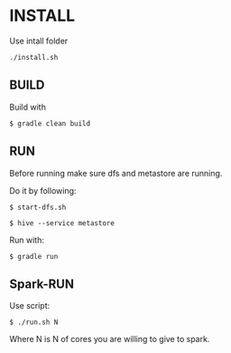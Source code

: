 # INSTALL

Use intall folder

	./install.sh
	
## BUILD 

Build with
		 
	$ gradle clean build

## RUN 

Before running make sure dfs and metastore are running.

Do it by following:

	$ start-dfs.sh

	$ hive --service metastore

Run with: 
	
	$ gradle run

## Spark-RUN

Use script:

	$ ./run.sh N

Where N is N of cores you are willing to give to spark.
